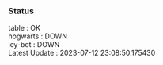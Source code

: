 ### Status


table : OK  
hogwarts : DOWN  
icy-bot : DOWN  
Latest Update : 2023-07-12 23:08:50.175430
